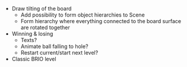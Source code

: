 - Draw tilting of the board
    - Add possibility to form object hierarchies to Scene
    - Form hierarchy where everything connected to the board surface are rotated together
- Winning & losing
    - Texts?
    - Animate ball falling to hole?
    - Restart current/start next level?
- Classic BRIO level